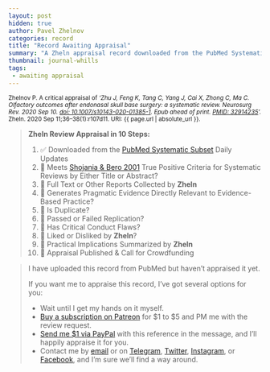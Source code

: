 ```yaml
---
layout: post
hidden: true
author: Pavel Zhelnov
categories: record
title: "Record Awaiting Appraisal"
summary: "A Zheln appraisal record downloaded from the PubMed Systematic Subset daily updates."
thumbnail: journal-whills
tags:
 - awaiting appraisal
---
```


<small id="citation">Zhelnov P. A critical appraisal of _‘Zhu J, Feng K, Tang C, Yang J, Cai X, Zhong C, Ma C. Olfactory outcomes after endonasal skull base surgery: a systematic review. Neurosurg Rev. 2020 Sep 10. [doi: 10.1007/s10143-020-01385-1](https://doi.org/10.1007/s10143-020-01385-1). Epub ahead of print. [PMID: 32914235](https://pubmed.gov/32914235)’._ Zheln. 2020 Sep 11;36–38(1):r107d11. URI: {{ page.url | absolute_url }}.</small>

> **Zheln Review Appraisal in 10 Steps:**
>
> 1. ✅ Downloaded from the [PubMed Systematic Subset](https://github.com/p1m-ortho/qs-global-ortho-search-queries/blob/global-sr-query/README.md) Daily Updates
> 2. 🔄 Meets [Shojania & Bero 2001](https://www.researchgate.net/publication/11820967_Taking_Advantage_of_the_Explosion_of_Systematic_Reviews_An_Efficient_MEDLINE_Search_Strategy) True Positive Criteria for Systematic Reviews by Either Title or Abstract?
> 3. 🔄 Full Text or Other Reports Collected by **Zheln**
> 4. 🔄 Generates Pragmatic Evidence Directly Relevant to Evidence-Based Practice?
> 5. 🔄 Is Duplicate?
> 6. 🔄 Passed or Failed Replication?
> 7. 🔄 Has Critical Conduct Flaws?
> 8. 🔄 Liked or Disliked by **Zheln**?
> 9. 🔄 Practical Implications Summarized by **Zheln**
> 10. 🔄 Appraisal Published & Call for Crowdfunding

> I have uploaded this record from PubMed but haven’t appraised it yet.
>
> If you want me to appraise this record, I’ve got several options for you:
> * Wait until I get my hands on it myself.
> * [Buy a subscription on Patreon](https://patreon.com/zheln) for $1 to $5 and PM me with the review request.
> * [Send me $1 via PayPal](https://paypal.me/pjelnov) with this reference in the message, and I’ll happily appraise it for you.
> * Contact me by [email](mailto:pavel@zheln.com) or on [Telegram](https://t.me/drzhelnov), [Twitter](https://twitter.com/drzhelnov), [Instagram](https://instagram.com/igzheln), or [Facebook](https://facebook.com/drzhelnov), and I’m sure we’ll find a way around.
